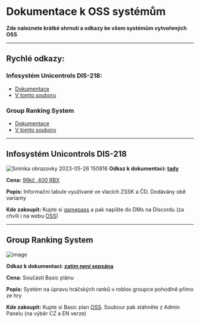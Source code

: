 # Dokumentace k OSS systémům
**Zde naleznete krátké shrnutí a odkazy ke všem systémům vytvořených OSS**

---
## Rychlé odkazy:
### Infosystém Unicontrols DIS-218:
- [Dokumentace](https://github.com/omamelo/blob/main/OSS-Documentation/Infopanely.md)
- [V tomto souboru](https://github.com/omamelo/OSS-Documentation/blob/main/README.md#infosyst%C3%A9m-unicontrols-dis-218-1)

### Group Ranking System
- [Dokumentace](https://github.com/omamelo/blob/main/OSS-Documentation/GroupRankingSystem.md)
- [V tomto souboru](https://github.com/omamelo/blob/main/OSS-Documentation/README.md#group-ranking-system)

---

## Infosystém Unicontrols DIS-218
![Snímka obrazovky 2023-05-26 150816](https://github.com/omamelo/OSS-Documentation/assets/113608366/bb26b47d-5cde-46bc-8a67-9baa61e41f5a)
**Odkaz k dokumentaci: [tady](https://github.com/omamelo/OSS-Documentation/Infopanely.md)**

**Cena:** <ins>99kč, 400 RBX</ins>

**Popis:** Informační tabule využívané ve vlacích ZSSK a ČD. Dodávány obě varianty

**Kde zakoupit:** Kupte si [gamepass](https://www.roblox.com/game-pass/181328717/Unicontrols-Infopanel) a pak napište do DMs na Discordu (za chvíli i na webu [OSS](https://omameloscriptservice.clanweb.eu))

---

## Group Ranking System

![image](https://github.com/omamelo/OSS-Documentation/assets/113608366/27be5d63-006f-47a3-b8d7-cff1d1beb72f)

**Odkaz k dokumentaci: [zatím není sepsána](https://github.com/omamelo/OSS-Documentation/GroupRankingSystem.md)**

**Cena:** Součástí Basic plánu

**Popis:** Systém na úpravu hráčských ranků v roblox groupce pohodlně přímo ze hry

**Kde zakoupit:** Kupte si Basic plan [OSS](https://omameloscriptservice.clanweb.eu). Soubour pak stáhněte z Admin Panelu (na výběr CZ a EN verze)
